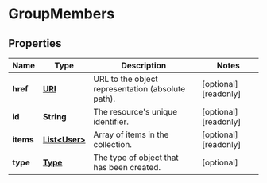 

# GroupMembers

## Properties

| Name | Type | Description | Notes |
| ------------ | ------------- | ------------- | ------------- |
| **href** | [**URI**](URI.md) | URL to the object representation (absolute path). |  [optional] [readonly] |
| **id** | **String** | The resource&#39;s unique identifier. |  [optional] [readonly] |
| **items** | [**List&lt;User&gt;**](User.md) | Array of items in the collection. |  [optional] [readonly] |
| **type** | [**Type**](Type.md) | The type of object that has been created. |  [optional] |


